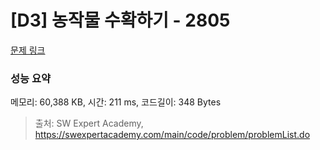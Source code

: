 # [D3] 농작물 수확하기 - 2805 

[문제 링크](https://swexpertacademy.com/main/code/problem/problemDetail.do?contestProbId=AV7GLXqKAWYDFAXB) 

### 성능 요약

메모리: 60,388 KB, 시간: 211 ms, 코드길이: 348 Bytes



> 출처: SW Expert Academy, https://swexpertacademy.com/main/code/problem/problemList.do